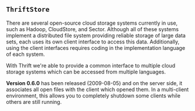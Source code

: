 ## `ThriftStore` ##

There are several open-source cloud storage systems currently in use, such as Hadoop, CloudStore, and Sector. Although all of these systems implement a distributed file system providing reliable storage of large data sets, each uses its own client interface to access this data. Additionally, using the client interfaces requires coding in the implementation language of each system.

With Thrift we're able to provide a common interface to multiple cloud storage systems which can be accessed from multiple languages.

**Version 0.6.0** has been released (2009-08-05) and on the server side, it associates all open files with the client which opened them.  In a multi-client environment, this allows you to completely shutdown some clients while others are still running.